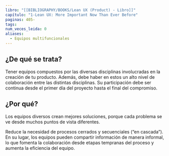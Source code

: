 ```yaml
---
libro: "[[BIBLIOGRAPHY/BOOKS/Lean UX (Product) - Libro]]"
capítulo: "1-Lean UX: More Important Now Than Ever Before"
paginas: 405-
tags: 
num_veces_leida: 0
aliases:
  - Equipos multifuncionales
---
```

## ¿De qué se trata?
Tener equipos compuestos por las diversas disciplinas involucradas en la creación de tu producto. Además, debe haber en estos un alto nivel de colaboración entre las distintas disciplinas. Su participación debe ser continua desde el primer día del proyecto hasta el final del compromiso.
## ¿Por qué?
Los equipos diversos crean mejores soluciones, porque cada problema se ve desde muchos puntos de vista diferentes.

Reduce la necesidad de procesos cerrados y secuenciales (“en cascada”). En su lugar, los equipos pueden compartir información de manera informal, lo que fomenta la colaboración desde etapas tempranas del proceso y aumenta la eficiencia del equipo.

